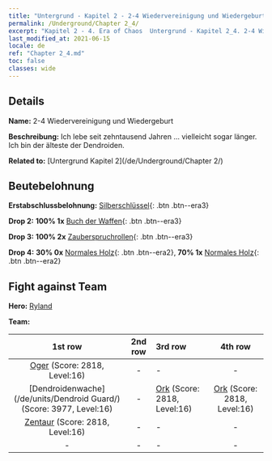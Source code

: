 ```yaml
---
title: "Untergrund - Kapitel 2 - 2-4 Wiedervereinigung und Wiedergeburt"
permalink: /Underground/Chapter 2_4/
excerpt: "Kapitel 2 - 4. Era of Chaos  Untergrund - Kapitel 2_4. 2-4 Wiedervereinigung und Wiedergeburt"
last_modified_at: 2021-06-15
locale: de
ref: "Chapter 2_4.md"
toc: false
classes: wide
---
```


## Details

 **Name:** 2-4 Wiedervereinigung und Wiedergeburt

 **Beschreibung:** Ich lebe seit zehntausend Jahren ... vielleicht sogar länger. Ich bin der älteste der Dendroiden.

 **Related to:** [Untergrund Kapitel 2](/de/Underground/Chapter 2/)

## Beutebelohnung

 **Erstabschlussbelohnung:** [Silberschlüssel](/ItemsDE/con_693/){: .btn .btn--era3}

 **Drop 2:** **100% 1x** [Buch der Waffen](/ItemsDE/mat_18/){: .btn .btn--era3}

 **Drop 3:** **100% 2x** [Zauberspruchrollen](/ItemsDE/con_694/){: .btn .btn--era3}

 **Drop 4:** **30% 0x** [Normales Holz](/ItemsDE/mat_7/){: .btn .btn--era2}, **70% 1x** [Normales Holz](/ItemsDE/mat_7/){: .btn .btn--era2}


## Fight against Team
 **Hero:** [Ryland](/de/heroes/Ryland/)

 **Team:**


  | 1st row | 2nd row | 3rd row | 4th row |
  |:----:|:----:|:----|:----:|
  | [Oger](/de/units/Ogre/) (Score: 2818, Level:16)  | - | - | - |
  | [Dendroidenwache](/de/units/Dendroid Guard/) (Score: 3977, Level:16)  | - | [Ork](/de/units/Orc/) (Score: 2818, Level:16)  | [Ork](/de/units/Orc/) (Score: 2818, Level:16)  |
  | [Zentaur](/de/units/Centaur/) (Score: 2818, Level:16)  | - | - | - |
  | - | - | - | - |


